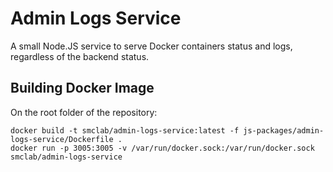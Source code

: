 # Admin Logs Service

A small Node.JS service to serve Docker containers status and logs, regardless of the backend status.

## Building Docker Image

On the root folder of the repository:

```
docker build -t smclab/admin-logs-service:latest -f js-packages/admin-logs-service/Dockerfile .
docker run -p 3005:3005 -v /var/run/docker.sock:/var/run/docker.sock smclab/admin-logs-service
```
